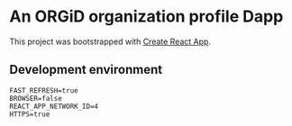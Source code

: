 # An ORGiD organization profile Dapp

This project was bootstrapped with [Create React App](https://github.com/facebook/create-react-app).

## Development environment

```env
FAST_REFRESH=true
BROWSER=false
REACT_APP_NETWORK_ID=4
HTTPS=true
```
